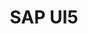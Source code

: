 ---
layout: archive
permalink: /ui5/
title: "SAP UI5"
author_profile: true
header: 
    image: "images/waterfront.jpg"
---